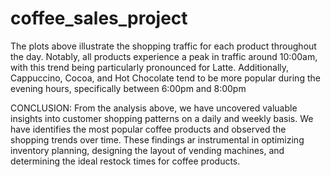 # coffee_sales_project
The plots above illustrate the shopping traffic for each product throughout the day. Notably, all products experience a peak in traffic around 10:00am, with this trend being particularly pronounced for Latte. Additionally, Cappuccino, Cocoa, and Hot Chocolate tend to be more popular during the evening hours, specifically between 6:00pm and 8:00pm

CONCLUSION:
From the analysis above, we have uncovered valuable insights into customer shopping patterns on a daily and weekly basis. We have identifies the most popular coffee products and observed the shopping trends over time. These findings ar instrumental in optimizing inventory planning, designing the layout of vending machines, and determining the ideal restock times for coffee products.
